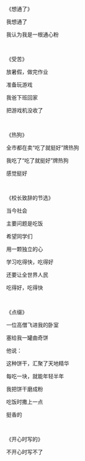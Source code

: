 《想通了》

我想通了

我认为我是一根通心粉

<br>

《受苦》

放暑假，做完作业

准备玩游戏

我爸下班回家

把游戏机没收了

<br>

《热狗》

全市都在卖“吃了就挺好”牌热狗

我吃了“吃了就挺好”牌热狗

感觉挺好

<br>

《校长致辞的节选》

当今社会

主要问题是吃饭

希望同学们

用一颗独立的心

学习吃得快，吃得好

还要让全世界人民

吃得好，吃得快

<br>

《点缀》

一位高僧飞进我的卧室

塞给我一罐曲奇饼

他说：

这种饼干，汇聚了天地精华

每吃一块，就能年轻半年

我把饼干磨成粉

吃饭时撒上一点

挺香的

<br>

《开心时写的》

不开心时写不了